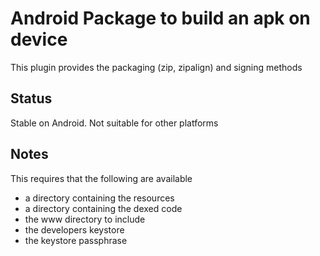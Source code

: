 # Android Package to build an apk on device

This plugin provides the packaging (zip, zipalign) and signing methods

## Status

Stable on Android. Not suitable for other platforms

## Notes

This requires that the following are available
* a directory containing the resources
* a directory containing the dexed code
* the www directory to include
* the developers keystore
* the keystore  passphrase

